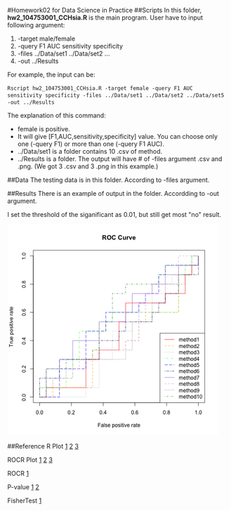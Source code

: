 #Homework02 for Data Science in Practice
##Scripts
In this folder, __hw2\_104753001\_CCHsia.R__ is the main program. User have to input following argument:

1. -target male/female
2. -query F1 AUC sensitivity specificity
3. -files ../Data/set1 ../Data/set2 ...
4. -out ../Results

For example, the input can be: 

    Rscript hw2_104753001_CCHsia.R -target female -query F1 AUC sensitivity specificity -files ../Data/set1 ../Data/set2 ../Data/set5 -out ../Results

The explanation of this command:

- female is positive.
- It will give [F1,AUC,sensitivity,specificity] value. You can choose only one (-query F1) or more than one (-query F1 AUC).
- ../Data/set1 is a folder contains 10 .csv of method.
- ../Results is a folder. The output will have # of -files argument .csv and .png. (We got 3 .csv and 3 .png in this example.)

##Data
The testing data is in this folder. According to -files argument.

##Results
There is an example of output in the folder. Accordding to -out argument.

I set the threshold of the siganificant as 0.01, but still get most "no" result.


![alt tag](https://raw.githubusercontent.com/casperhsia/dataScience_hw/master/hw02/Results/set1_ROC.png)

##Reference
R Plot  [1](http://www.harding.edu/fmccown/r/)
[2](http://www.statmethods.net/advgraphs/parameters.html)
[3](http://stackoverflow.com/questions/19053440/r-legend-with-points-and-lines-being-different-colors-for-the-same-legend-item)

ROCR Plot  [1](http://www.inside-r.org/packages/cran/verification/docs/roc.plot)
[2](http://stackoverflow.com/questions/14085281/multiple-roc-curves-in-one-plot-rocr)
[3](http://www.r-bloggers.com/an-example-of-roc-curves-plotting-with-rocr/)

ROCR  [1](https://cran.r-project.org/web/packages/ROCR/ROCR.pdf)

P-value  [1](http://stats.stackexchange.com/questions/75050/in-r-how-to-compute-the-p-value-for-area-under-roc)
[2](http://blog.xuite.net/metafun/life/82541806-p-value%E3%80%81%E9%A1%AF%E8%91%97%E6%B0%B4%E6%BA%96%E3%80%81Type+I+error,+Type+2+error)

FisherTest  [1](https://stat.ethz.ch/R-manual/R-devel/library/stats/html/fisher.test.html)
